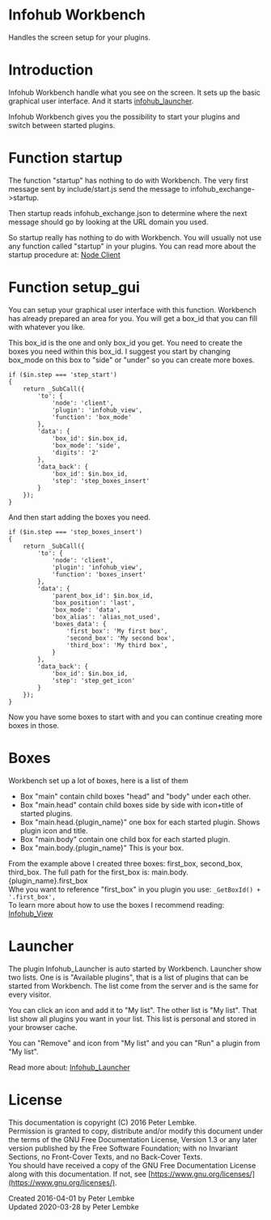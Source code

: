 # Infohub Workbench
Handles the screen setup for your plugins.

# Introduction
Infohub Workbench handle what you see on the screen. It sets up the basic graphical user interface. And it starts [infohub_launcher](plugin,infohub_launcher).
  
Infohub Workbench gives you the possibility to start your plugins and switch between started plugins.

# Function startup
The function "startup" has nothing to do with Workbench. The very first message sent by include/start.js send the message to infohub_exchange->startup.

Then startup reads infohub_exchange.json to determine where the next message should go by looking at the URL domain you used.
  
So startup really has nothing to do with Workbench. You will usually not use any function called "startup" in your plugins.
You can read more about the startup procedure at: [Node Client](main,node_client)  

# Function setup_gui
You can setup your graphical user interface with this function. Workbench has already prepared an area for you. You will get a box_id that you can fill with whatever you like.
  
This box_id is the one and only box_id you get. You need to create the boxes you need within this box_id. I suggest you start by changing box_mode on this box to "side" or "under" so you can create more boxes.  

```
if ($in.step === 'step_start')
{
    return _SubCall({
        'to': {
            'node': 'client',
            'plugin': 'infohub_view',
            'function': 'box_mode'
        },
        'data': {
            'box_id': $in.box_id,
            'box_mode': 'side',
            'digits': '2'
        },
        'data_back': {
            'box_id': $in.box_id,
            'step': 'step_boxes_insert'
        }
    });
}
```

And then start adding the boxes you need.  

```
if ($in.step === 'step_boxes_insert')
{
    return _SubCall({
        'to': {
            'node': 'client',
            'plugin': 'infohub_view',
            'function': 'boxes_insert'
        },
        'data': {
            'parent_box_id': $in.box_id,
            'box_position': 'last',
            'box_mode': 'data',
            'box_alias': 'alias_not_used',
            'boxes_data': {
                'first_box': 'My first box',
                'second_box': 'My second box',
                'third_box': 'My third box',
            }
        },
        'data_back': {
            'box_id': $in.box_id,
            'step': 'step_get_icon'
        }
    });
}
```

Now you have some boxes to start with and you can continue creating more boxes in those.  

# Boxes
Workbench set up a lot of boxes, here is a list of them  

- Box "main" contain child boxes "head" and "body" under each other.
- Box "main.head" contain child boxes side by side with icon+title of started plugins.
- Box "main.head.{plugin_name}" one box for each started plugin. Shows plugin icon and title.
- Box "main.body" contain one child box for each started plugin.
- Box "main.body.{plugin_name}" This is your box.

From the example above I created three boxes: first_box, second_box, third_box. The full path for the first_box is: main.body.{plugin_name}.first_box  
Whe you want to reference "first_box" in you plugin you use: `_GetBoxId() + '.first_box',`  
To learn more about how to use the boxes I recommend reading: [Infohub_View](plugin,infohub_view)  

# Launcher
The plugin Infohub_Launcher is auto started by Workbench. Launcher show two lists. One is is "Available plugins", that is a list of plugins that can be started from Workbench. The list come from the server and is the same for every visitor.

You can click an icon and add it to "My list".
The other list is "My list". That list show all plugins you want in your list. This list is personal and stored in your browser cache.

You can "Remove" and icon from "My list" and you can "Run" a plugin from "My list".
  
Read more about: [Infohub_Launcher](plugin,infohub_launcher)  

# License
This documentation is copyright (C) 2016 Peter Lembke.  
Permission is granted to copy, distribute and/or modify this document under the terms of the GNU Free Documentation License, Version 1.3 or any later version published by the Free Software Foundation; with no Invariant Sections, no Front-Cover Texts, and no Back-Cover Texts.  
You should have received a copy of the GNU Free Documentation License along with this documentation. If not, see [https://www.gnu.org/licenses/](https://www.gnu.org/licenses/).  

Created 2016-04-01 by Peter Lembke  
Updated 2020-03-28 by Peter Lembke  

